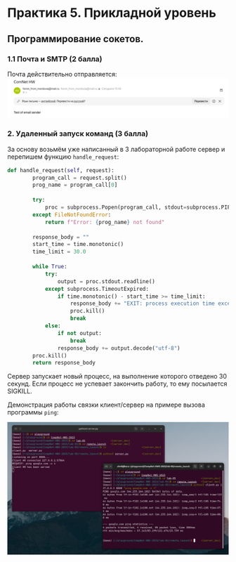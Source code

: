 # Практика 5. Прикладной уровень

## Программирование сокетов. 

### 1.1 Почта и SMTP (2 балла)

Почта действительно отправляется: 
![email sender](./pics/email_sender.png)

### 2. Удаленный запуск команд (3 балла) 
За основу возьмём уже написанный в 3 лабораторной работе сервер и перепишем функцию `handle_request`:
```python
def handle_request(self, request):
        program_call = request.split()
        prog_name = program_call[0]

        try:
            proc = subprocess.Popen(program_call, stdout=subprocess.PIPE)
        except FileNotFoundError:
            return f"Error: {prog_name} not found"

        response_body = ""
        start_time = time.monotonic()
        time_limit = 30.0

        while True:
            try:
                output = proc.stdout.readline()
            except subprocess.TimeoutExpired:
                if time.monotonic() - start_time >= time_limit:
                    response_body += "EXIT: process execution time exceeded."
                    proc.kill()
                    break
            else:
                if not output:
                    break
                response_body += output.decode("utf-8")
        proc.kill()
        return response_body
```
Сервер запускает новый процесс, на выполнение которого отведено 30 секунд. Если процесс не успевает закончить работу, то ему посылается SIGKILL.

Демонстрация работы связки клиент/сервер на примере вызова программы `ping`:

![remote launch demonstration](./pics/remote_launch.png)


